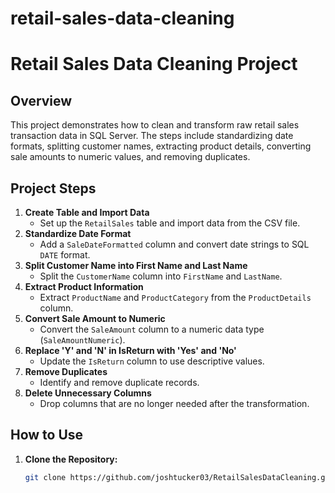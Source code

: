 # retail-sales-data-cleaning
# Retail Sales Data Cleaning Project

## Overview
This project demonstrates how to clean and transform raw retail sales transaction data in SQL Server. The steps include standardizing date formats, splitting customer names, extracting product details, converting sale amounts to numeric values, and removing duplicates.

## Project Steps
1. **Create Table and Import Data**
   - Set up the `RetailSales` table and import data from the CSV file.
2. **Standardize Date Format**
   - Add a `SaleDateFormatted` column and convert date strings to SQL `DATE` format.
3. **Split Customer Name into First Name and Last Name**
   - Split the `CustomerName` column into `FirstName` and `LastName`.
4. **Extract Product Information**
   - Extract `ProductName` and `ProductCategory` from the `ProductDetails` column.
5. **Convert Sale Amount to Numeric**
   - Convert the `SaleAmount` column to a numeric data type (`SaleAmountNumeric`).
6. **Replace 'Y' and 'N' in IsReturn with 'Yes' and 'No'**
   - Update the `IsReturn` column to use descriptive values.
7. **Remove Duplicates**
   - Identify and remove duplicate records.
8. **Delete Unnecessary Columns**
   - Drop columns that are no longer needed after the transformation.

## How to Use
1. **Clone the Repository:**
   ```bash
   git clone https://github.com/joshtucker03/RetailSalesDataCleaning.git

